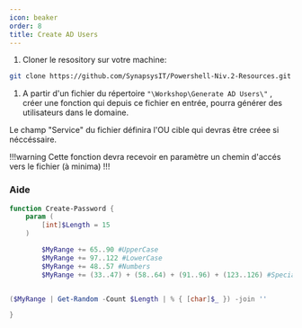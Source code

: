 ```yaml
---
icon: beaker
order: 8
title: Create AD Users
---
```


1. Cloner le resository sur votre machine:
  
```bash
git clone https://github.com/SynapsysIT/Powershell-Niv.2-Resources.git
```

1. A partir d'un fichier du répertoire `"\Workshop\Generate AD Users\"` , créer une fonction qui depuis ce fichier en entrée, pourra générer des utilisateurs dans le domaine.

Le champ "Service" du fichier définira l'OU cible qui devras être créee si néccéssaire.

!!!warning
Cette fonction devra recevoir en paramètre un chemin d'accés vers le fichier (à minima)
!!!

### Aide

```powershell 
function Create-Password {
    param (
        [int]$Length = 15
    )

        $MyRange += 65..90 #UpperCase
        $MyRange += 97..122 #LowerCase
        $MyRange += 48..57 #Numbers
        $MyRange += (33..47) + (58..64) + (91..96) + (123..126) #Specials Characters


($MyRange | Get-Random -Count $Length | % { [char]$_ }) -join ''

}
```
